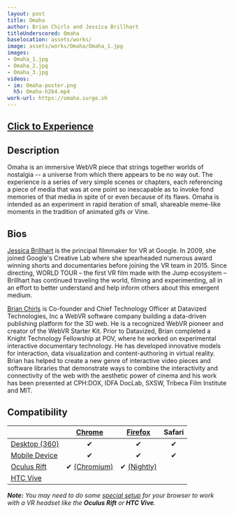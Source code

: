 ```yaml
---
layout: post
title: Omaha
author: Brian Chirls and Jessica Brillhart
titleUnderscored: Omaha
baselocation: assets/works/
image: assets/works/Omaha/Omaha_1.jpg
images:
- Omaha_1.jpg
- Omaha_2.jpg
- Omaha_3.jpg
videos: 
- im: Omaha-poster.png
  h5: Omaha-h264.mp4
work-url: https://omaha.surge.sh
---
```


<h2><a href="{{ page.work-url }}" target="_blank" class="button fit special icon fa-play"> Click to Experience</a></h2>

<div class="box" markdown="1">

## Description
Omaha is an immersive WebVR piece that strings together worlds of nostalgia -- a universe from which there appears to be no way out. The experience is a series of very simple scenes or chapters, each referencing a piece of media that was at one point so inescapable as to invoke fond memories of that media in spite of or even because of its flaws. Omaha is intended as an experiment in rapid iteration of small, shareable meme-like moments in the tradition of animated gifs or Vine.    

## Bios	
[Jessica Brillhart](http://www.jessicabrillhart.com/) is the principal filmmaker for VR at Google. In 2009, she joined Google's Creative Lab where she spearheaded numerous award winning shorts and documentaries before joining the VR team in 2015. Since directing, WORLD TOUR – the first VR film made with the Jump ecosystem – Brillhart has continued traveling the world, filming and experimenting, all in an effort to better understand and help inform others about this emergent medium. 

[Brian Chirls](http://chirls.com/) is Co-founder and Chief Technology Officer at Datavized Technologies, Inc a WebVR software company building a data-driven publishing platform for the 3D web. He is a recognized WebVR pioneer and creator of the WebVR Starter Kit. Prior to Datavized, Brian completed a Knight Technology Fellowship at POV, where he worked on experimental interactive documentary technology. He has developed innovative models for interaction, data visualization and content-authoring in virtual reality. Brian has helped to create a new genre of interactive video pieces and software libraries that demonstrate ways to combine the interactivity and connectivity of the web with the aesthetic power of cinema and his work has been presented at CPH:DOX, IDFA DocLab, SXSW, Tribeca Film Institute and MIT.

</div>

<div class="box" markdown="1">

## Compatibility

|                     |[Chrome][2]      |[Firefox][4]     |Safari  
|---------------------|:---------------:|:---------------:|:---------:
|[Desktop (360)][7]   |✔                |✔                |✔     
|[Mobile Device][8]   |✔                |✔                |✔    
|[Oculus Rift][9]     |✔ [(Chromium)][3]|✔ [(Nightly)][5] |      
|[HTC Vive][10]       |                 |                 |      

[1]:instructions.html#edge-ins
[2]:instructions.html#chrome-ins 
[3]:instructions.html#chromium-ins 
[4]:instructions.html#firefox-ins 
[5]:instructions.html#firefoxnightly-ins 
[6]:instructions.html#safari-ins 
[7]:instructions.html#desktop-ins
[8]:https://vr.google.com/cardboard/
[9]:https://www.oculus.com/rift/
[10]:https://www.vive.com/
[11]:https://vr.google.com/daydream/
[12]:instructions.html

***Note:** You may need to do some [special setup][12] for your browser to work with a VR headset like the **Oculus Rift** or **HTC Vive**.*

</div>
